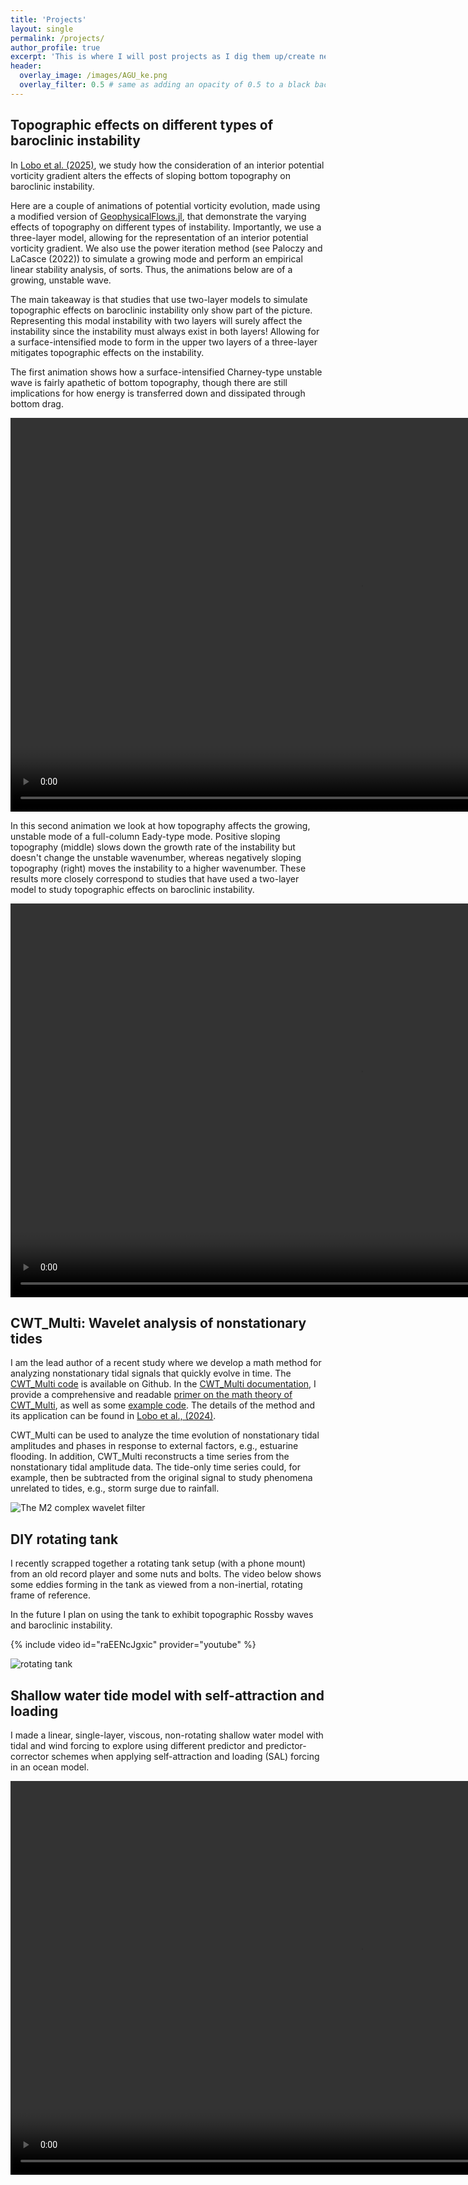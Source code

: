 ```yaml
---
title: 'Projects'
layout: single
permalink: /projects/
author_profile: true
excerpt: 'This is where I will post projects as I dig them up/create new ones'
header:
  overlay_image: /images/AGU_ke.png
  overlay_filter: 0.5 # same as adding an opacity of 0.5 to a black background
---
```


## Topographic effects on different types of baroclinic instability
In [Lobo et al. (2025)](https://journals.ametsoc.org/view/journals/phoc/aop/JPO-D-24-0130.1/JPO-D-24-0130.1.xml),
we study how the consideration of an interior potential vorticity gradient
alters the effects of sloping bottom topography on baroclinic instability.

Here are a couple of animations of potential vorticity evolution,
made using a modified version of [GeophysicalFlows.jl](https://fourierflows.github.io/GeophysicalFlowsDocumentation/stable/), that
demonstrate the varying effects of topography on different types of instability.
Importantly, we use a three-layer model, allowing for the representation of
an interior potential vorticity gradient.
We also use the power iteration method (see Paloczy and LaCasce (2022)) to
simulate a growing mode and perform an empirical linear stability analysis, of sorts.
Thus, the animations below are of a growing, unstable wave.

The main takeaway is that studies that use two-layer models to simulate
topographic effects on baroclinic instability only show part of the picture.
Representing this modal instability with two layers will surely affect the instability since the
instability must always exist in both layers!
Allowing for a surface-intensified mode to form in the upper two layers of a three-layer
mitigates topographic effects on the instability.


The first animation shows how a surface-intensified Charney-type unstable wave
is fairly apathetic of bottom topography, though there are still implications
for how energy is transferred down and dissipated through bottom drag.


<video autoplay="autoplay" loop="loop" width="1120" height="630">
  <source src="/images/gam3_topo.mp4" type="video/mp4">
</video>


In this second animation we look at how topography affects
the growing, unstable mode of a full-column Eady-type mode.
Positive sloping topography (middle) slows down the growth rate of the instability
but doesn't change the unstable wavenumber, whereas negatively sloping topography (right)
moves the instability to a higher wavenumber.
These results more closely correspond to studies that have used a two-layer
model to study topographic effects on baroclinic instability.


<video autoplay="autoplay" loop="loop" width="1120" height="630">
  <source src="/images/gam13_topo.mp4" type="video/mp4">
</video>


## CWT_Multi: Wavelet analysis of nonstationary tides
I am the lead author of a recent study where we develop a math method
for analyzing nonstationary tidal signals that quickly evolve in time.
The [CWT_Multi code](https://github.com/mjclobo/CWT_Multi) is available on Github.
In the [CWT_Multi documentation](https://cwt-multi.readthedocs.io/en/latest/index.html), I
provide a comprehensive and readable [primer on the math theory of CWT_Multi](https://cwt-multi.readthedocs.io/en/latest/CWTmath.html),
as well as some [example code](https://cwt-multi.readthedocs.io/en/latest/CWTex.html).
The details of the method and its application can be found in
[Lobo et al., (2024)](https://journals.ametsoc.org/view/journals/atot/41/10/JTECH-D-23-0144.1.xml).

CWT_Multi can be used to analyze the time evolution of nonstationary tidal amplitudes and phases
in response to external factors, e.g., estuarine flooding.
In addition, CWT_Multi reconstructs a time series from the nonstationary tidal amplitude data.
The tide-only time series could, for example, then be subtracted from the original signal to study
phenomena unrelated to tides, e.g., storm surge due to rainfall.

![The M2 complex wavelet filter](/images/M2_wavelet.png)




## DIY rotating tank 
I recently scrapped together a rotating tank setup (with a phone mount)
from an old
record player and some nuts and bolts.
The video below shows some eddies forming in the tank
as viewed from a non-inertial, rotating frame of reference.

In the future I plan on using the tank to exhibit topographic Rossby
waves and baroclinic instability.

{% include video id="raEENcJgxic" provider="youtube" %}

![rotating tank](/images/rot_tank.jpg)


## Shallow water tide model with self-attraction and loading
I made a linear, single-layer, viscous, non-rotating
shallow water model with tidal and wind forcing to explore
using different predictor and predictor-corrector schemes
when applying self-attraction and loading (SAL) forcing
in an ocean model.


<video autoplay="autoplay" loop="loop" width="1120" height="630">
  <source src="/images/sw_tide_wind_2.mp4" type="video/mp4">
</video>


